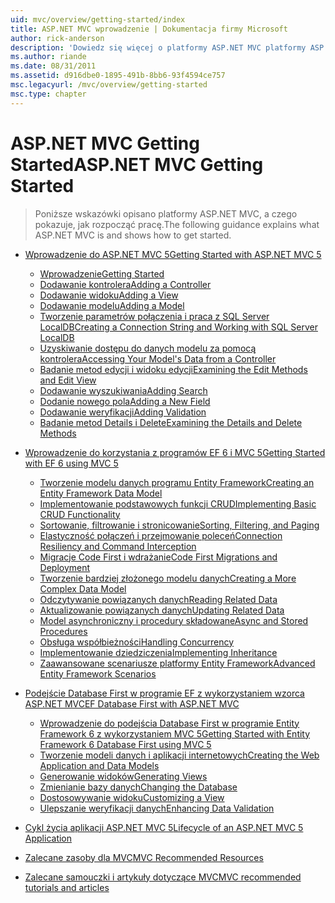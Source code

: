 ```yaml
---
uid: mvc/overview/getting-started/index
title: ASP.NET MVC wprowadzenie | Dokumentacja firmy Microsoft
author: rick-anderson
description: 'Dowiedz się więcej o platformy ASP.NET MVC platformy ASP.NET MVC zapewnia zaawansowany, bazujący na wzorcach sposób tworzenia dynamicznych witryn sieci Web, która umożliwia wyraźne oddzielenie obaw i że g...'
ms.author: riande
ms.date: 08/31/2011
ms.assetid: d916dbe0-1895-491b-8bb6-93f4594ce757
msc.legacyurl: /mvc/overview/getting-started
msc.type: chapter
---
```

<a name="aspnet-mvc-getting-started"></a><span data-ttu-id="fdab3-103">ASP.NET MVC Getting Started</span><span class="sxs-lookup"><span data-stu-id="fdab3-103">ASP.NET MVC Getting Started</span></span>
====================
> <span data-ttu-id="fdab3-104">Poniższe wskazówki opisano platformy ASP.NET MVC, a czego pokazuje, jak rozpocząć pracę.</span><span class="sxs-lookup"><span data-stu-id="fdab3-104">The following guidance explains what ASP.NET MVC is and shows how to get started.</span></span>


- [<span data-ttu-id="fdab3-105">Wprowadzenie do ASP.NET MVC 5</span><span class="sxs-lookup"><span data-stu-id="fdab3-105">Getting Started with ASP.NET MVC 5</span></span>](introduction/index.md)

    - [<span data-ttu-id="fdab3-106">Wprowadzenie</span><span class="sxs-lookup"><span data-stu-id="fdab3-106">Getting Started</span></span>](introduction/getting-started.md)
    - [<span data-ttu-id="fdab3-107">Dodawanie kontrolera</span><span class="sxs-lookup"><span data-stu-id="fdab3-107">Adding a Controller</span></span>](introduction/adding-a-controller.md)
    - [<span data-ttu-id="fdab3-108">Dodawanie widoku</span><span class="sxs-lookup"><span data-stu-id="fdab3-108">Adding a View</span></span>](introduction/adding-a-view.md)
    - [<span data-ttu-id="fdab3-109">Dodawanie modelu</span><span class="sxs-lookup"><span data-stu-id="fdab3-109">Adding a Model</span></span>](introduction/adding-a-model.md)
    - [<span data-ttu-id="fdab3-110">Tworzenie parametrów połączenia i praca z SQL Server LocalDB</span><span class="sxs-lookup"><span data-stu-id="fdab3-110">Creating a Connection String and Working with SQL Server LocalDB</span></span>](introduction/creating-a-connection-string.md)
    - [<span data-ttu-id="fdab3-111">Uzyskiwanie dostępu do danych modelu za pomocą kontrolera</span><span class="sxs-lookup"><span data-stu-id="fdab3-111">Accessing Your Model's Data from a Controller</span></span>](introduction/accessing-your-models-data-from-a-controller.md)
    - [<span data-ttu-id="fdab3-112">Badanie metod edycji i widoku edycji</span><span class="sxs-lookup"><span data-stu-id="fdab3-112">Examining the Edit Methods and Edit View</span></span>](introduction/examining-the-edit-methods-and-edit-view.md)
    - [<span data-ttu-id="fdab3-113">Dodawanie wyszukiwania</span><span class="sxs-lookup"><span data-stu-id="fdab3-113">Adding Search</span></span>](introduction/adding-search.md)
    - [<span data-ttu-id="fdab3-114">Dodanie nowego pola</span><span class="sxs-lookup"><span data-stu-id="fdab3-114">Adding a New Field</span></span>](introduction/adding-a-new-field.md)
    - [<span data-ttu-id="fdab3-115">Dodawanie weryfikacji</span><span class="sxs-lookup"><span data-stu-id="fdab3-115">Adding Validation</span></span>](introduction/adding-validation.md)
    - [<span data-ttu-id="fdab3-116">Badanie metod Details i Delete</span><span class="sxs-lookup"><span data-stu-id="fdab3-116">Examining the Details and Delete Methods</span></span>](introduction/examining-the-details-and-delete-methods.md)
- [<span data-ttu-id="fdab3-117">Wprowadzenie do korzystania z programów EF 6 i MVC 5</span><span class="sxs-lookup"><span data-stu-id="fdab3-117">Getting Started with EF 6 using MVC 5</span></span>](getting-started-with-ef-using-mvc/index.md)

    - [<span data-ttu-id="fdab3-118">Tworzenie modelu danych programu Entity Framework</span><span class="sxs-lookup"><span data-stu-id="fdab3-118">Creating an Entity Framework Data Model</span></span>](getting-started-with-ef-using-mvc/creating-an-entity-framework-data-model-for-an-asp-net-mvc-application.md)
    - [<span data-ttu-id="fdab3-119">Implementowanie podstawowych funkcji CRUD</span><span class="sxs-lookup"><span data-stu-id="fdab3-119">Implementing Basic CRUD Functionality</span></span>](getting-started-with-ef-using-mvc/implementing-basic-crud-functionality-with-the-entity-framework-in-asp-net-mvc-application.md)
    - [<span data-ttu-id="fdab3-120">Sortowanie, filtrowanie i stronicowanie</span><span class="sxs-lookup"><span data-stu-id="fdab3-120">Sorting, Filtering, and Paging</span></span>](getting-started-with-ef-using-mvc/sorting-filtering-and-paging-with-the-entity-framework-in-an-asp-net-mvc-application.md)
    - [<span data-ttu-id="fdab3-121">Elastyczność połączeń i przejmowanie poleceń</span><span class="sxs-lookup"><span data-stu-id="fdab3-121">Connection Resiliency and Command Interception</span></span>](getting-started-with-ef-using-mvc/connection-resiliency-and-command-interception-with-the-entity-framework-in-an-asp-net-mvc-application.md)
    - [<span data-ttu-id="fdab3-122">Migracje Code First i wdrażanie</span><span class="sxs-lookup"><span data-stu-id="fdab3-122">Code First Migrations and Deployment</span></span>](getting-started-with-ef-using-mvc/migrations-and-deployment-with-the-entity-framework-in-an-asp-net-mvc-application.md)
    - [<span data-ttu-id="fdab3-123">Tworzenie bardziej złożonego modelu danych</span><span class="sxs-lookup"><span data-stu-id="fdab3-123">Creating a More Complex Data Model</span></span>](getting-started-with-ef-using-mvc/creating-a-more-complex-data-model-for-an-asp-net-mvc-application.md)
    - [<span data-ttu-id="fdab3-124">Odczytywanie powiązanych danych</span><span class="sxs-lookup"><span data-stu-id="fdab3-124">Reading Related Data</span></span>](getting-started-with-ef-using-mvc/reading-related-data-with-the-entity-framework-in-an-asp-net-mvc-application.md)
    - [<span data-ttu-id="fdab3-125">Aktualizowanie powiązanych danych</span><span class="sxs-lookup"><span data-stu-id="fdab3-125">Updating Related Data</span></span>](getting-started-with-ef-using-mvc/updating-related-data-with-the-entity-framework-in-an-asp-net-mvc-application.md)
    - [<span data-ttu-id="fdab3-126">Model asynchroniczny i procedury składowane</span><span class="sxs-lookup"><span data-stu-id="fdab3-126">Async and Stored Procedures</span></span>](getting-started-with-ef-using-mvc/async-and-stored-procedures-with-the-entity-framework-in-an-asp-net-mvc-application.md)
    - [<span data-ttu-id="fdab3-127">Obsługa współbieżności</span><span class="sxs-lookup"><span data-stu-id="fdab3-127">Handling Concurrency</span></span>](getting-started-with-ef-using-mvc/handling-concurrency-with-the-entity-framework-in-an-asp-net-mvc-application.md)
    - [<span data-ttu-id="fdab3-128">Implementowanie dziedziczenia</span><span class="sxs-lookup"><span data-stu-id="fdab3-128">Implementing Inheritance</span></span>](getting-started-with-ef-using-mvc/implementing-inheritance-with-the-entity-framework-in-an-asp-net-mvc-application.md)
    - [<span data-ttu-id="fdab3-129">Zaawansowane scenariusze platformy Entity Framework</span><span class="sxs-lookup"><span data-stu-id="fdab3-129">Advanced Entity Framework Scenarios</span></span>](getting-started-with-ef-using-mvc/advanced-entity-framework-scenarios-for-an-mvc-web-application.md)
- [<span data-ttu-id="fdab3-130">Podejście Database First w programie EF z wykorzystaniem wzorca ASP.NET MVC</span><span class="sxs-lookup"><span data-stu-id="fdab3-130">EF Database First with ASP.NET MVC</span></span>](database-first-development/index.md)

    - [<span data-ttu-id="fdab3-131">Wprowadzenie do podejścia Database First w programie Entity Framework 6 z wykorzystaniem MVC 5</span><span class="sxs-lookup"><span data-stu-id="fdab3-131">Getting Started with Entity Framework 6 Database First using MVC 5</span></span>](database-first-development/setting-up-database.md)
    - [<span data-ttu-id="fdab3-132">Tworzenie modeli danych i aplikacji internetowych</span><span class="sxs-lookup"><span data-stu-id="fdab3-132">Creating the Web Application and Data Models</span></span>](database-first-development/creating-the-web-application.md)
    - [<span data-ttu-id="fdab3-133">Generowanie widoków</span><span class="sxs-lookup"><span data-stu-id="fdab3-133">Generating Views</span></span>](database-first-development/generating-views.md)
    - [<span data-ttu-id="fdab3-134">Zmienianie bazy danych</span><span class="sxs-lookup"><span data-stu-id="fdab3-134">Changing the Database</span></span>](database-first-development/changing-the-database.md)
    - [<span data-ttu-id="fdab3-135">Dostosowywanie widoku</span><span class="sxs-lookup"><span data-stu-id="fdab3-135">Customizing a View</span></span>](database-first-development/customizing-a-view.md)
    - [<span data-ttu-id="fdab3-136">Ulepszanie weryfikacji danych</span><span class="sxs-lookup"><span data-stu-id="fdab3-136">Enhancing Data Validation</span></span>](database-first-development/enhancing-data-validation.md)
- [<span data-ttu-id="fdab3-137">Cykl życia aplikacji ASP.NET MVC 5</span><span class="sxs-lookup"><span data-stu-id="fdab3-137">Lifecycle of an ASP.NET MVC 5 Application</span></span>](lifecycle-of-an-aspnet-mvc-5-application.md)
- [<span data-ttu-id="fdab3-138">Zalecane zasoby dla MVC</span><span class="sxs-lookup"><span data-stu-id="fdab3-138">MVC Recommended Resources</span></span>](recommended-resources-for-mvc.md)
- [<span data-ttu-id="fdab3-139">Zalecane samouczki i artykuły dotyczące MVC</span><span class="sxs-lookup"><span data-stu-id="fdab3-139">MVC recommended tutorials and articles</span></span>](mvc-learning-sequence.md)
